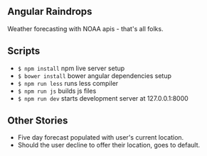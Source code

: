## Angular Raindrops

Weather forecasting with NOAA apis - that's all folks.

## Scripts
- `$ npm install` npm live server setup
- `$ bower install` bower angular dependencies setup
- `$ npm run less` runs less compiler
- `$ npm run js` builds js files
- `$ npm run dev` starts development server at 127.0.0.1:8000 

## Other Stories
- Five day forecast populated with user's current location. 
- Should the user decline to offer their location, goes to default.
